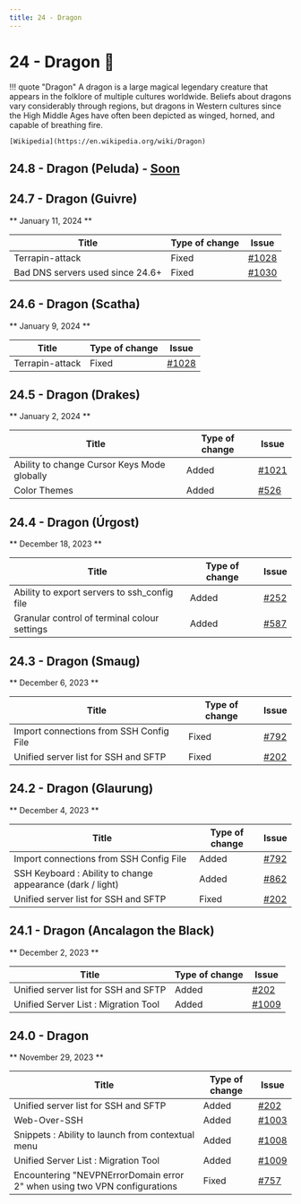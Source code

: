 ```yaml
---
title: 24 - Dragon
---
```

# 24 - Dragon :dragon_face:
!!! quote "Dragon"
    A dragon is a large magical legendary creature that appears in the folklore of multiple cultures worldwide. Beliefs about dragons vary considerably through regions, but dragons in Western cultures since the High Middle Ages have often been depicted as winged, horned, and capable of breathing fire.

    [Wikipedia](https://en.wikipedia.org/wiki/Dragon)

## 24.8 - Dragon (Peluda) - [Soon](https://webssh.net/documentation/becoming-external-tester/)

## 24.7 - Dragon (Guivre)
** January 11, 2024 **

| Title | Type of change | Issue |
| --- | --- | --- |
| Terrapin-attack | Fixed | [#1028](https://github.com/isontheline/pro.webssh.net/issues/1028) |
| Bad DNS servers used since 24.6+ | Fixed | [#1030](https://github.com/isontheline/pro.webssh.net/issues/1030) |

## 24.6 - Dragon (Scatha)
** January 9, 2024 **

| Title | Type of change | Issue |
| --- | --- | --- |
| Terrapin-attack | Fixed | [#1028](https://github.com/isontheline/pro.webssh.net/issues/1028) |

## 24.5 - Dragon (Drakes)
** January 2, 2024 **

| Title | Type of change | Issue |
| --- | --- | --- |
| Ability to change Cursor Keys Mode globally | Added | [#1021](https://github.com/isontheline/pro.webssh.net/issues/1021) |
| Color Themes | Added | [#526](https://github.com/isontheline/pro.webssh.net/issues/526) |

## 24.4 - Dragon (Úrgost)
** December 18, 2023 **

| Title | Type of change | Issue |
| --- | --- | --- |
| Ability to export servers to ssh_config file | Added | [#252](https://github.com/isontheline/pro.webssh.net/issues/252) |
| Granular control of terminal colour settings | Added | [#587](https://github.com/isontheline/pro.webssh.net/issues/587) |

## 24.3 - Dragon (Smaug)
** December 6, 2023 **

| Title | Type of change | Issue |
| --- | --- | --- |
| Import connections from SSH Config File | Fixed | [#792](https://github.com/isontheline/pro.webssh.net/issues/792) |
| Unified server list for SSH and SFTP | Fixed | [#202](https://github.com/isontheline/pro.webssh.net/issues/202) |

## 24.2 - Dragon (Glaurung)
** December 4, 2023 **

| Title | Type of change | Issue |
| --- | --- | --- |
| Import connections from SSH Config File | Added | [#792](https://github.com/isontheline/pro.webssh.net/issues/792) |
| SSH Keyboard : Ability to change appearance (dark / light) | Added | [#862](https://github.com/isontheline/pro.webssh.net/issues/862) |
| Unified server list for SSH and SFTP | Fixed | [#202](https://github.com/isontheline/pro.webssh.net/issues/202) |

## 24.1 - Dragon (Ancalagon the Black)
** December 2, 2023 **

| Title | Type of change | Issue |
| --- | --- | --- |
| Unified server list for SSH and SFTP | Added | [#202](https://github.com/isontheline/pro.webssh.net/issues/202) |
| Unified Server List : Migration Tool | Added | [#1009](https://github.com/isontheline/pro.webssh.net/issues/1009) |

## 24.0 - Dragon
** November 29, 2023 **

| Title | Type of change | Issue |
| --- | --- | --- |
| Unified server list for SSH and SFTP | Added | [#202](https://github.com/isontheline/pro.webssh.net/issues/202) |
| Web-Over-SSH | Added | [#1003](https://github.com/isontheline/pro.webssh.net/issues/1003) |
| Snippets : Ability to launch from contextual menu | Added | [#1008](https://github.com/isontheline/pro.webssh.net/issues/1008) |
| Unified Server List : Migration Tool | Added | [#1009](https://github.com/isontheline/pro.webssh.net/issues/1009) |
| Encountering "NEVPNErrorDomain error 2" when using two VPN configurations | Fixed | [#757](https://github.com/isontheline/pro.webssh.net/issues/757) |